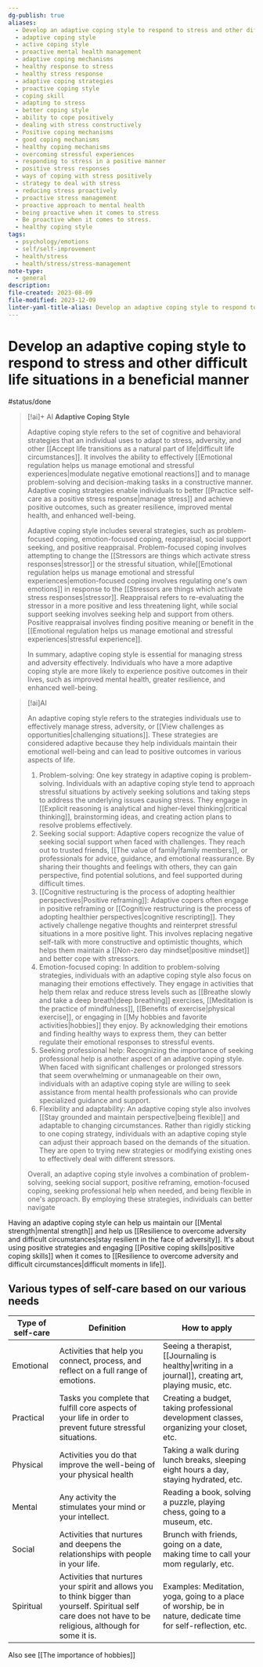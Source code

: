 ```yaml
---
dg-publish: true
aliases:
  - Develop an adaptive coping style to respond to stress and other difficult life situations in a beneficial manner
  - adaptive coping style
  - active coping style
  - proactive mental health management
  - adaptive coping mechanisms
  - healthy response to stress
  - healthy stress response
  - adaptive coping strategies
  - proactive coping style
  - coping skill
  - adapting to stress
  - better coping style
  - ability to cope positively
  - dealing with stress constructively
  - Positive coping mechanisms
  - good coping mechanisms
  - healthy coping mechanisms
  - overcoming stressful experiences
  - responding to stress in a positive manner
  - positive stress responses
  - ways of coping with stress positively
  - strategy to deal with stress
  - reducing stress proactively
  - proactive stress management
  - proactive approach to mental health
  - being proactive when it comes to stress
  - Be proactive when it comes to stress.
  - healthy coping style
tags:
  - psychology/emotions
  - self/self-improvement
  - health/stress
  - health/stress/stress-management
note-type:
  - general
description: 
file-created: 2023-08-09
file-modified: 2023-12-09
linter-yaml-title-alias: Develop an adaptive coping style to respond to stress and other difficult life situations in a beneficial manner
---
```


# Develop an adaptive coping style to respond to stress and other difficult life situations in a beneficial manner

#status/done

> [!ai]+ AI
> **Adaptive Coping Style**
>
> Adaptive coping style refers to the set of cognitive and behavioral strategies that an individual uses to adapt to stress, adversity, and other [[Accept life transitions as a natural part of life|difficult life circumstances]]. It involves the ability to effectively [[Emotional regulation helps us manage emotional and stressful experiences|modulate negative emotional reactions]] and to manage problem-solving and decision-making tasks in a constructive manner. Adaptive coping strategies enable individuals to better [[Practice self-care as a positive stress response|manage stress]] and achieve positive outcomes, such as greater resilience, improved mental health, and enhanced well-being.
>
> Adaptive coping style includes several strategies, such as problem-focused coping, emotion-focused coping, reappraisal, social support seeking, and positive reappraisal. Problem-focused coping involves attempting to change the [[Stressors are things which activate stress responses|stressor]] or the stressful situation, while[[Emotional regulation helps us manage emotional and stressful experiences|emotion-focused coping involves regulating one's own emotions]] in response to the [[Stressors are things which activate stress responses|stressor]]. Reappraisal refers to re-evaluating the stressor in a more positive and less threatening light, while social support seeking involves seeking help and support from others. Positive reappraisal involves finding positive meaning or benefit in the [[Emotional regulation helps us manage emotional and stressful experiences|stressful experience]].
>
> In summary, adaptive coping style is essential for managing stress and adversity effectively. Individuals who have a more adaptive coping style are more likely to experience positive outcomes in their lives, such as improved mental health, greater resilience, and enhanced well-being.

> [!ai]AI
>
> An adaptive coping style refers to the strategies individuals use to effectively manage stress, adversity, or [[View challenges as opportunities|challenging situations]]. These strategies are considered adaptive because they help individuals maintain their emotional well-being and can lead to positive outcomes in various aspects of life.
> 1. Problem-solving: One key strategy in adaptive coping is problem-solving. Individuals with an adaptive coping style tend to approach stressful situations by actively seeking solutions and taking steps to address the underlying issues causing stress. They engage in [[Explicit reasoning is analytical and higher-level thinking|critical thinking]], brainstorming ideas, and creating action plans to resolve problems effectively.
> 2. Seeking social support: Adaptive copers recognize the value of seeking social support when faced with challenges. They reach out to trusted friends, [[The value of family|family members]], or professionals for advice, guidance, and emotional reassurance. By sharing their thoughts and feelings with others, they can gain perspective, find potential solutions, and feel supported during difficult times.
> 3. [[Cognitive restructuring is the process of adopting healthier perspectives|Positive reframing]]: Adaptive copers often engage in positive reframing or [[Cognitive restructuring is the process of adopting healthier perspectives|cognitive rescripting]]. They actively challenge negative thoughts and reinterpret stressful situations in a more positive light. This involves replacing negative self-talk with more constructive and optimistic thoughts, which helps them maintain a [[Non-zero day mindset|positive mindset]] and better cope with stressors.
> 4. Emotion-focused coping: In addition to problem-solving strategies, individuals with an adaptive coping style also focus on managing their emotions effectively. They engage in activities that help them relax and reduce stress levels such as [[Breathe slowly and take a deep breath|deep breathing]] exercises, [[Meditation is the practice of mindfulness]], [[Benefits of exercise|physical exercise]], or engaging in [[My hobbies and favorite activities|hobbies]] they enjoy. By acknowledging their emotions and finding healthy ways to express them, they can better regulate their emotional responses to stressful events.
> 5. Seeking professional help: Recognizing the importance of seeking professional help is another aspect of an adaptive coping style. When faced with significant challenges or prolonged stressors that seem overwhelming or unmanageable on their own, individuals with an adaptive coping style are willing to seek assistance from mental health professionals who can provide specialized guidance and support.
> 6. Flexibility and adaptability: An adaptive coping style also involves [[Stay grounded and maintain perspective|being flexible]] and adaptable to changing circumstances. Rather than rigidly sticking to one coping strategy, individuals with an adaptive coping style can adjust their approach based on the demands of the situation. They are open to trying new strategies or modifying existing ones to effectively deal with different stressors.
>
> Overall, an adaptive coping style involves a combination of problem-solving, seeking social support, positive reframing, emotion-focused coping, seeking professional help when needed, and being flexible in one's approach. By employing these strategies, individuals can better navigate
>

Having an adaptive coping style can help us maintain our [[Mental strength|mental strength]] and help us [[Resilience to overcome adversity and difficult circumstances|stay resilient in the face of adversity]]. It's about using positive strategies and engaging [[Positive coping skills|positive coping skills]] when it comes to [[Resilience to overcome adversity and difficult circumstances|difficult moments in life]].


## Various types of self-care based on our various needs

Type of self-care | Definition | How to apply
------------ | ------------ | ----
Emotional | Activities that help you connect, process, and reflect on a full range of emotions.  | Seeing a therapist, [[Journaling is healthy\|writing in a journal]], creating art, playing music, etc.
Practical  | Tasks you complete that fulfill core aspects of your life in order to prevent future stressful situations. | Creating a budget, taking professional development classes, organizing your closet, etc.
Physical  | Activities you do that improve the well-being of your physical health | Taking a walk during lunch breaks, sleeping eight hours a day, staying hydrated, etc.
Mental  | Any activity the stimulates your mind or your intellect. | Reading a book, solving a puzzle, playing chess, going to a museum, etc.
Social  | Activities that nurtures and deepens the relationships with people in your life. |  Brunch with friends, going on a date, making time to call your mom regularly, etc.
Spiritual  | Activities that nurtures your spirit and allows you to think bigger than yourself. Spiritual self care does not have to be religious, although for some it is. | Examples: Meditation, yoga, going to a place of worship, be in nature, dedicate time for self-reflection, etc.

Also see [[The importance of hobbies]]
